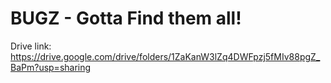 # BUGZ - Gotta Find them all!
Drive link: https://drive.google.com/drive/folders/1ZaKanW3lZq4DWFpzj5fMIv88pgZ_BaPm?usp=sharing
